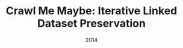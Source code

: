 ---
title: "Crawl Me Maybe: Iterative Linked Dataset Preservation"
collection: publications
permalink: /publication/2014-DBLP:conf/semweb/FetahuGD14
date: 2014
venue: 'Proceedings of the {ISWC} 2014 Posters {\&} Demonstrations Track a track within the 13th International Semantic Web Conference, {ISWC} 2014, Riva del Garda, Italy, October 21, 2014'
---